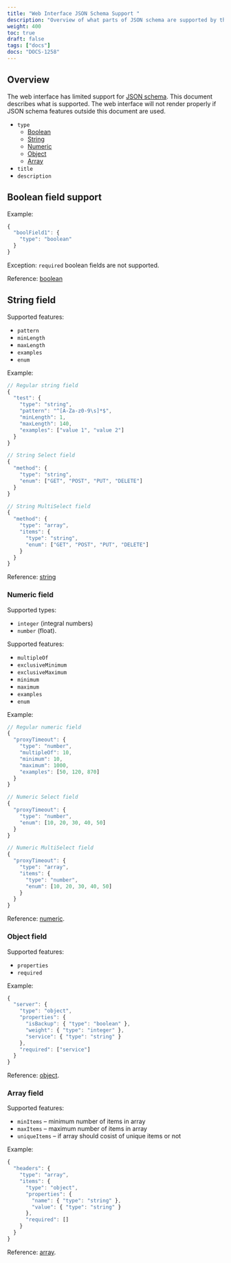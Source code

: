 ```yaml
---
title: "Web Interface JSON Schema Support "
description: "Overview of what parts of JSON schema are supported by the NGINX Management Suite App Delivery Manager web interface."
weight: 400
toc: true
draft: false
tags: ["docs"]
docs: "DOCS-1258"
---
```


## Overview

The web interface has limited support for [JSON schema](https://json-schema.org/understanding-json-schema/reference/). This document describes what is supported. The web interface will not render properly if JSON schema features outside this document are used. 

- `type`
  - [Boolean](#boolean-field)
  - [String](#string-field)
  - [Numeric](#numeric-field)
  - [Object](#object-field)
  - [Array](#array-field)
- `title`
- `description`

## Boolean field support

Example:

```javascript
{
  "boolField1": {
    "type": "boolean"
  }
}
```

Exception: `required` boolean fields are not supported.

Reference: [boolean](https://json-schema.org/understanding-json-schema/reference/boolean.html)

## String field

Supported features:
- `pattern` 
- `minLength`
- `maxLength`
- `examples` 
- `enum`

Example:

```javascript
// Regular string field
{
  "test": {
    "type": "string",
    "pattern": "^[A-Za-z0-9\s]*$",
    "minLength": 1,
    "maxLength": 140,
    "examples": ["value 1", "value 2"]
  }
}

// String Select field
{
  "method": {
    "type": "string",
    "enum": ["GET", "POST", "PUT", "DELETE"]
  }
}

// String MultiSelect field
{
  "method": {
    "type": "array",
    "items": {
      "type": "string",
      "enum": ["GET", "POST", "PUT", "DELETE"]
    }
  }
}
```

Reference: [string](https://json-schema.org/understanding-json-schema/reference/string.html)

### Numeric field

Supported types:

- `integer` (integral numbers) 
- `number` (float).

Supported features:
- `multipleOf`
- `exclusiveMinimum`
- `exclusiveMaximum`
- `minimum`
- `maximum`
- `examples`
- `enum`

Example:

```javascript
// Regular numeric field
{
  "proxyTimeout": {
    "type": "number",
    "multipleOf": 10,
    "minimum": 10,
    "maximum": 1000,
    "examples": [50, 120, 870]
  }
}

// Numeric Select field
{
  "proxyTimeout": {
    "type": "number",
    "enum": [10, 20, 30, 40, 50]
  }
}

// Numeric MultiSelect field
{
  "proxyTimeout": {
    "type": "array",
    "items": {
      "type": "number",
      "enum": [10, 20, 30, 40, 50]
    }
  }
}
```

Reference: [numeric](https://json-schema.org/understanding-json-schema/reference/numeric.html).

### Object field

Supported features:
- `properties`
- `required`

Example:

```javascript
{
  "server": {
    "type": "object",
    "properties": {
      "isBackup": { "type": "boolean" },
      "weight": { "type": "integer" },
      "service": { "type": "string" }
    },
    "required": ["service"]
  }
}
```

Reference: [object](https://json-schema.org/understanding-json-schema/reference/object.html).

### Array field

Supported features:

- `minItems` – minimum number of items in array
- `maxItems` – maximum number of items in array
- `uniqueItems` – if array should cosist of unique items or not

Example:

```javascript
{
  "headers": {
    "type": "array",
    "items": {
      "type": "object",
      "properties": {
        "name": { "type": "string" },
        "value": { "type": "string" }
      },
      "required": []
    }
  }
}
```

Reference: [array](https://json-schema.org/understanding-json-schema/reference/array.html).



